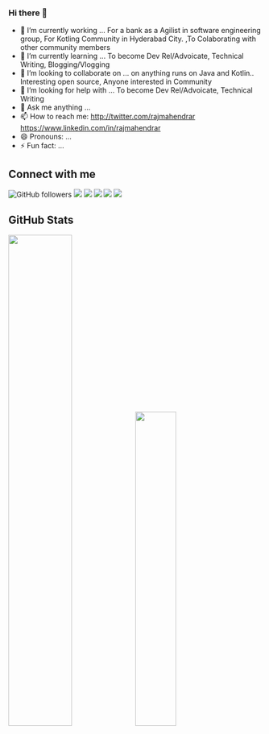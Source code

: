 ### Hi there 👋

- 🔭 I’m currently working ...  For a bank as a Agilist in software engineering group, For Kotling Community in Hyderabad City. ,To Colaborating with other community members
- 🌱 I’m currently learning ...  To become Dev Rel/Advoicate, Technical Writing, Blogging/Vlogging
- 👯 I’m looking to collaborate on ...  on anything runs on Java and Kotlin.. Interesting open source, Anyone interested in Community
- 🤔 I’m looking for help with ...  To become Dev Rel/Advoicate, Technical Writing
- 💬 Ask me anything ...
- 📫 How to reach me: http://twitter.com/rajmahendrar  https://www.linkedin.com/in/rajmahendrar
- 😄 Pronouns: ...
- ⚡ Fun fact: ...

## Connect with me
![GitHub followers](https://img.shields.io/github/followers/rajmahendra?label=Follow%20me&logo=github&style=flat-square)
[![](https://img.shields.io/badge/-YOUTUBE-informational?style=flat-square&logo=youtube&logoColor=white&color=red)](https://youtube.com/rajmahendrar/)
[![](https://img.shields.io/badge/-TWITTER-informational?style=flat-square&logo=twitter&logoColor=white&color=blue)](https://twitter.com/rajmahendrar/)
[![](https://img.shields.io/badge/-INSTAGRAM-informational?style=flat-square&logo=instagram&logoColor=white&color=orange)](https://instagram.com/rajmahendrar/)
[![](https://img.shields.io/badge/-FAKEBOOK-informational?style=flat-square&logo=facebook&logoColor=white)](https://facebook.com/rajmahendrar/)
[![](https://img.shields.io/badge/-REDDIT-informational?style=flat-square&logo=reddit&logoColor=white&color=black)](https://www.reddit.com/u/rrhegde)

## GitHub Stats 
<img width="50%" src="https://github-readme-stats.vercel.app/api?username=rajmahendra&show_icons=true&theme=tokyonight"><img width="40%" src="https://github-readme-stats.vercel.app/api/top-langs/?username=rajmahendra&layout=compact&theme=tokyonight"> <br>
